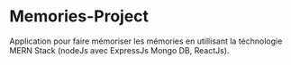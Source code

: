 # Memories-Project
Application pour faire mémoriser les mémories en utillisant la téchnologie MERN Stack (nodeJs avec ExpressJs Mongo DB, ReactJs).
